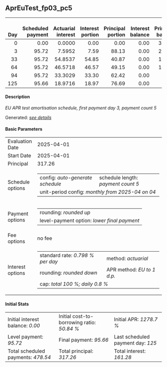 <h2>AprEuTest_fp03_pc5</h2>
<table>
    <thead style="vertical-align: bottom;">
        <th style="text-align: right;">Day</th>
        <th style="text-align: right;">Scheduled payment</th>
        <th style="text-align: right;">Actuarial interest</th>
        <th style="text-align: right;">Interest portion</th>
        <th style="text-align: right;">Principal portion</th>
        <th style="text-align: right;">Interest balance</th>
        <th style="text-align: right;">Principal balance</th>
        <th style="text-align: right;">Total actuarial interest</th>
        <th style="text-align: right;">Total interest</th>
        <th style="text-align: right;">Total principal</th>
    </thead>
    <tr style="text-align: right;">
        <td class="ci00">0</td>
        <td class="ci01" style="white-space: nowrap;">0.00</td>
        <td class="ci02">0.0000</td>
        <td class="ci03">0.00</td>
        <td class="ci04">0.00</td>
        <td class="ci05">0.00</td>
        <td class="ci06">317.26</td>
        <td class="ci07">0.0000</td>
        <td class="ci08">0.00</td>
        <td class="ci09">0.00</td>
    </tr>
    <tr style="text-align: right;">
        <td class="ci00">3</td>
        <td class="ci01" style="white-space: nowrap;">95.72</td>
        <td class="ci02">7.5952</td>
        <td class="ci03">7.59</td>
        <td class="ci04">88.13</td>
        <td class="ci05">0.00</td>
        <td class="ci06">229.13</td>
        <td class="ci07">7.5952</td>
        <td class="ci08">7.59</td>
        <td class="ci09">88.13</td>
    </tr>
    <tr style="text-align: right;">
        <td class="ci00">33</td>
        <td class="ci01" style="white-space: nowrap;">95.72</td>
        <td class="ci02">54.8537</td>
        <td class="ci03">54.85</td>
        <td class="ci04">40.87</td>
        <td class="ci05">0.00</td>
        <td class="ci06">188.26</td>
        <td class="ci07">62.4489</td>
        <td class="ci08">62.44</td>
        <td class="ci09">129.00</td>
    </tr>
    <tr style="text-align: right;">
        <td class="ci00">64</td>
        <td class="ci01" style="white-space: nowrap;">95.72</td>
        <td class="ci02">46.5718</td>
        <td class="ci03">46.57</td>
        <td class="ci04">49.15</td>
        <td class="ci05">0.00</td>
        <td class="ci06">139.11</td>
        <td class="ci07">109.0207</td>
        <td class="ci08">109.01</td>
        <td class="ci09">178.15</td>
    </tr>
    <tr style="text-align: right;">
        <td class="ci00">94</td>
        <td class="ci01" style="white-space: nowrap;">95.72</td>
        <td class="ci02">33.3029</td>
        <td class="ci03">33.30</td>
        <td class="ci04">62.42</td>
        <td class="ci05">0.00</td>
        <td class="ci06">76.69</td>
        <td class="ci07">142.3236</td>
        <td class="ci08">142.31</td>
        <td class="ci09">240.57</td>
    </tr>
    <tr style="text-align: right;">
        <td class="ci00">125</td>
        <td class="ci01" style="white-space: nowrap;">95.66</td>
        <td class="ci02">18.9716</td>
        <td class="ci03">18.97</td>
        <td class="ci04">76.69</td>
        <td class="ci05">0.00</td>
        <td class="ci06">0.00</td>
        <td class="ci07">161.2952</td>
        <td class="ci08">161.28</td>
        <td class="ci09">317.26</td>
    </tr>
</table>
<h4>Description</h4>
<p><i>EU APR test amortisation schedule, first payment day 3, payment count 5</i></p>
<p>Generated: <i><a href="../GeneratedDate.html">see details</a></i></p>
<h4>Basic Parameters</h4>
<table>
    <tr>
        <td>Evaluation Date</td>
        <td>2025-04-01</td>
    </tr>
    <tr>
        <td>Start Date</td>
        <td>2025-04-01</td>
    </tr>
    <tr>
        <td>Principal</td>
        <td>317.26</td>
    </tr>
    <tr>
        <td>Schedule options</td>
        <td>
            <table>
                <tr>
                    <td>config: <i>auto-generate schedule</i></td>
                    <td>schedule length: <i><i>payment count</i> 5</i></td>
                </tr>
                <tr>
                    <td colspan="2" style="white-space: nowrap;">unit-period config: <i>monthly from 2025-04 on 04</i></td>
                </tr>
            </table>
        </td>
    </tr>
    <tr>
        <td>Payment options</td>
        <td>
            <table>
                <tr>
                    <td>rounding: <i>rounded up</i></td>
                </tr>
                <tr>
                    <td>level-payment option: <i>lower&nbsp;final&nbsp;payment</i></td>
                </tr>
            </table>
        </td>
    </tr>
    <tr>
        <td>Fee options</td>
        <td>no fee
        </td>
    </tr>
    <tr>
        <td>Interest options</td>
        <td>
            <table>
                <tr>
                    <td>standard rate: <i>0.798 % per day</i></td>
                    <td>method: <i>actuarial</i></td>
                </tr>
                <tr>
                    <td>rounding: <i>rounded down</i></td>
                    <td>APR method: <i>EU to 1 d.p.</i></td>
                </tr>
                <tr>
                    <td colspan="2">cap: <i>total 100 %; daily 0.8 %</td>
                </tr>
            </table>
        </td>
    </tr>
</table>
<h4>Initial Stats</h4>
<table>
    <tr>
        <td>Initial interest balance: <i>0.00</i></td>
        <td>Initial cost-to-borrowing ratio: <i>50.84 %</i></td>
        <td>Initial APR: <i>1278.7 %</i></td>
    </tr>
    <tr>
        <td>Level payment: <i>95.72</i></td>
        <td>Final payment: <i>95.66</i></td>
        <td>Last scheduled payment day: <i>125</i></td>
    </tr>
    <tr>
        <td>Total scheduled payments: <i>478.54</i></td>
        <td>Total principal: <i>317.26</i></td>
        <td>Total interest: <i>161.28</i></td>
    </tr>
</table>